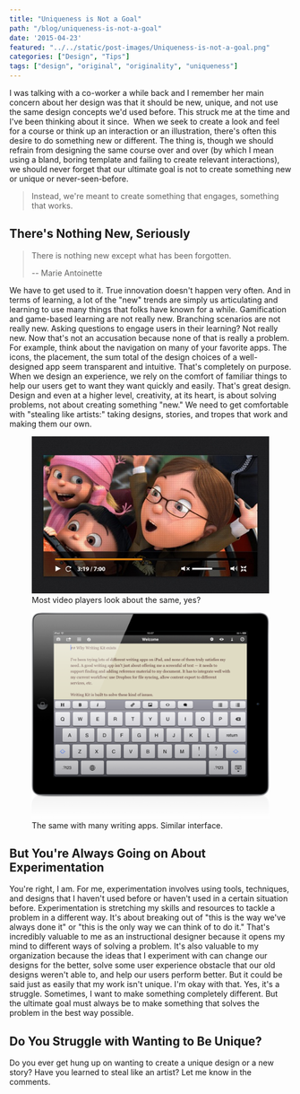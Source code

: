 ```yaml
---
title: "Uniqueness is Not a Goal"
path: "/blog/uniqueness-is-not-a-goal"
date: '2015-04-23'
featured: "../../static/post-images/Uniqueness-is-not-a-goal.png"
categories: ["Design", "Tips"]
tags: ["design", "original", "originality", "uniqueness"]
---
```


I was talking with a co-worker a while back and I remember her main concern about her design was that it should be new, unique, and not use the same design concepts we'd used before. This struck me at the time and I've been thinking about it since.  When we seek to create a look and feel for a course or think up an interaction or an illustration, there's often this desire to do something new or different. The thing is, though we should refrain from designing the same course over and over (by which I mean using a bland, boring template and failing to create relevant interactions), we should never forget that our ultimate goal is not to create something new or unique or never-seen-before.

> Instead, we're meant to create something that engages, something that works.

## There's Nothing New, Seriously

> There is nothing new except what has been forgotten.
>
> -- Marie Antoinette

We have to get used to it. True innovation doesn't happen very often. And in terms of learning, a lot of the "new" trends are simply us articulating and learning to use many things that folks have known for a while. Gamification and game-based learning are not really new. Branching scenarios are not really new. Asking questions to engage users in their learning? Not really new. Now that's not an accusation because none of that is really a problem. For example, think about the navigation on many of your favorite apps. The icons, the placement, the sum total of the design choices of a well-designed app seem transparent and intuitive. That's completely on purpose. When we design an experience, we rely on the comfort of familiar things to help our users get to want they want quickly and easily. That's great design. Design and even at a higher level, creativity, at its heart, is about solving problems, not about creating something "new." We need to get comfortable with "stealing like artists:" taking designs, stories, and tropes that work and making them our own.

<figure>
  <img src="../../static/post-images/IMG_0399.jpg" alt="UI of various video players" />
  <figcaption>Most video players look about the same, yes?</figcaption>
</figure>

<figure>
  <img src="../../static/post-images/IMG_0400.png" alt="UI of various writing apps" />
  <figcaption>The same with many writing apps. Similar interface.</figcaption>
</figure>

## But You're Always Going on About Experimentation

You're right, I am. For me, experimentation involves using tools, techniques, and designs that I haven't used before or haven't used in a certain situation before. Experimentation is stretching my skills and resources to tackle a problem in a different way. It's about breaking out of "this is the way we've always done it" or "this is the only way we can think of to do it." That's incredibly valuable to me as an instructional designer because it opens my mind to different ways of solving a problem. It's also valuable to my organization because the ideas that I experiment with can change our designs for the better, solve some user experience obstacle that our old designs weren't able to, and help our users perform better. But it could be said just as easily that my work isn't unique. I'm okay with that. Yes, it's a struggle. Sometimes, I want to make something completely different. But the ultimate goal must always be to make something that solves the problem in the best way possible.

## Do You Struggle with Wanting to Be Unique?

Do you ever get hung up on wanting to create a unique design or a new story? Have you learned to steal like an artist? Let me know in the comments.
